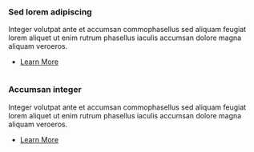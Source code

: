 <div class="row">
  <div class="6u 12u(2)">
    <section class="box special">
      <span class="image featured"><img src="http://html5up.net/uploads/demos/alpha/images/pic02.jpg" alt="" /></span>
      <h3>Sed lorem adipiscing</h3>
      <p>Integer volutpat ante et accumsan commophasellus sed aliquam feugiat lorem aliquet ut enim rutrum phasellus iaculis accumsan dolore magna aliquam veroeros.</p>
      <ul class="actions">
        <li><a href="#" class="button alt">Learn More</a></li>
      </ul>
    </section>
  </div>
  <div class="6u 12u(2)">
    <section class="box special">
      <span class="image featured"><img src="http://html5up.net/uploads/demos/alpha/images/pic03.jpg" alt="" /></span>
      <h3>Accumsan integer</h3>
      <p>Integer volutpat ante et accumsan commophasellus sed aliquam feugiat lorem aliquet ut enim rutrum phasellus iaculis accumsan dolore magna aliquam veroeros.</p>
      <ul class="actions">
        <li><a href="#" class="button alt">Learn More</a></li>
      </ul>
    </section>
  </div>
</div>
